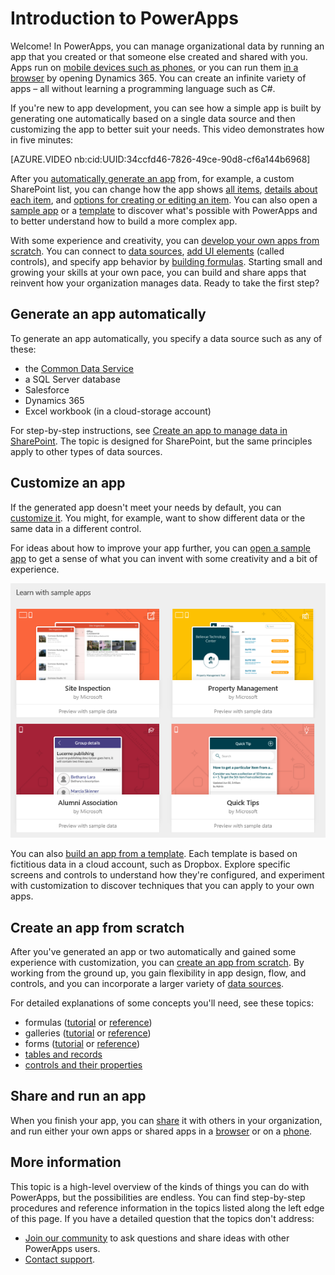 <properties
	pageTitle="Introduction | Microsoft PowerApps"
	description="Quick ways to get started creating and using custom business apps with Microsoft PowerApps"
	services=""
	suite="powerapps"
	documentationCenter="na"
	authors="aftowen"
	manager="anneta"
	editor=""
	tags=""/>

<tags
   ms.service="powerapps"
   ms.devlang="na"
   ms.topic="hero-article"
   ms.tgt_pltfrm="na"
   ms.workload="na"
   ms.date="05/28/2017"
   ms.author="anneta"/>

# Introduction to PowerApps #
Welcome! In PowerApps, you can manage organizational data by running an app that you created or that someone else created and shared with you. Apps run on [mobile devices such as phones](run-app-client.md), or you can run them [in a browser](run-app-browser.md) by opening Dynamics 365. You can create an infinite variety of apps &ndash; all without learning a programming language such as C#.

If you're new to app development, you can see how a simple app is built by generating one automatically based on a single data source and then customizing the app to better suit your needs. This video demonstrates how in five minutes:

[AZURE.VIDEO nb:cid:UUID:34ccfd46-7826-49ce-90d8-cf6a144b6968]

After you [automatically generate an app](app-from-sharepoint.md) from, for example, a custom SharePoint list, you can change how the app shows [all items](customize-layout-sharepoint.md), [details about each item](customize-forms-sharepoint.md), and [options for creating or editing an item](customize-forms-sharepoint.md). You can also open a [sample app](open-and-run-a-sample-app.md) or a [template](get-started-test-drive.md) to discover what's possible with PowerApps and to better understand how to build a more complex app.

With some experience and creativity, you can [develop your own apps from scratch](get-started-create-from-blank.md). You can connect to [data sources](connections-list.md), [add UI elements](reference-properties.md) (called controls), and specify app behavior by [building formulas](working-with-formulas.md). Starting small and growing your skills at your own pace, you can build and share apps that reinvent how your organization manages data. Ready to take the first step?

## Generate an app automatically ##
To generate an app automatically, you specify a data source such as any of these:

- the [Common Data Service](data-platform-intro.md)
- a SQL Server database
- Salesforce
- Dynamics 365
- Excel workbook (in a cloud-storage account)

For step-by-step instructions, see [Create an app to manage data in SharePoint](app-from-sharepoint.md). The topic is designed for SharePoint, but the same principles apply to other types of data sources.

## Customize an app ##
If the generated app doesn't meet your needs by default, you can [customize it](customize-layout-sharepoint.md). You might, for example, want to show different data or the same data in a different control.

For ideas about how to improve your app further, you can [open a sample app](open-and-run-a-sample-app.md) to get a sense of what you can invent with some creativity and a bit of experience.

![Sample apps](./media/getting-started/portal-home.png)

You can also [build an app from a template](get-started-test-drive.md). Each template is based on fictitious data in a cloud account, such as Dropbox. Explore specific screens and controls to understand how they're configured, and experiment with customization to discover techniques that you can apply to your own apps.

## Create an app from scratch
After you've generated an app or two automatically and gained some experience with customization, you can [create an app from scratch](get-started-create-from-blank.md). By working from the ground up, you gain flexibility in app design, flow, and controls, and you can incorporate a larger variety of [data sources](connections-list.md).

For detailed explanations of some concepts you'll need, see these topics:

- formulas ([tutorial](working-with-formulas.md) or [reference](formula-reference.md))
- galleries ([tutorial](add-gallery.md) or [reference](reference-properties.md))
- forms ([tutorial](add-form.md) or [reference](working-with-forms.md))
- [tables and records](working-with-tables.md)
- [controls and their properties](reference-properties.md)

## Share and run an app ##
When you finish your app, you can [share](share-app.md) it with others in your organization, and run either your own apps or shared apps in a [browser](run-app-browser.md) or on a [phone](run-app-client.md).

## More information ##
This topic is a high-level overview of the kinds of things you can do with PowerApps, but the possibilities are endless. You can find step-by-step procedures and reference information in the topics listed along the left edge of this page. If you have a detailed question that the topics don't address:

- [Join our community](https://aka.ms/powerapps-community) to ask questions and share ideas with other PowerApps users.
- [Contact support](https://aka.ms/pasupport).
